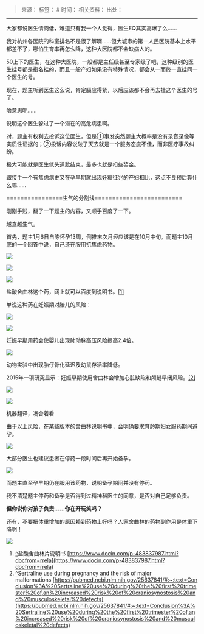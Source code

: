 > 来源：
> 标签： #
> 时间：
> 相关资料：
> 出处：
***

大家都说医生情商低，难道只有我一个人觉得，医生EQ其实高爆了么……

我对杭州各医院的科室排名不是很了解啊……但大城市的第一人民医院基本上水平都差不了，哪怕生育率再怎么降，这种大医院都不会缺病人的。

50上下的医生，在这种大医院，一般都是主任级甚至专家级了吧，这种级别的医生挂号都是指名挂的，而且一般产妇如果没有特殊情况，都会从一而终一直挂同一个医生的号。

现在，题主听到医生这么说，肯定膈应得紧，以后应该都不会再去挂这个医生的号了。

啥意思呢……

说明这个医生躲过了一个潜在的高危病患啊。

对，题主有权利去投诉这位医生，但是①事发突然题主大概率是没有录音录像等实质性证据的；②投诉内容说破了天去就是一个服务态度不佳，而非医疗事故纠纷。

极大可能就是医生低头道歉结束，最多也就是扣些奖金。

跟接手一个有焦虑病史又在孕早期就出现妊糖征兆的产妇相比，这点不良预后算什么嘛……

================生气的分割线=========================

刚刚手贱，翻了一下题主的内容，又顺手百度了一下。

越查越生气。

首先，题主1月6日自陈怀孕13周，倒推末次月经应该是在10月中旬。而题主10月底的一个回答中说，自己还在服用抗焦虑药物。

![](https://pica.zhimg.com/v2-6d987a7a4d081fc756d9e3da0605acb1_r.jpg?source=1940ef5c)

![](https://pic1.zhimg.com/v2-7bc22b0abd636df35e86422550694da8_r.jpg?source=1940ef5c)

![](https://picx.zhimg.com/v2-117a3ed2d05a7252a0f339182f3b15fb_r.jpg?source=1940ef5c)

盐酸舍曲林这个药，网上就可以百度到说明书。[\[1\]](#ref_1)

单说这种药在妊娠期对胎儿的风险：

![](https://pic1.zhimg.com/v2-3e332e4a9c6545a275e65ec4c4605ceb_r.jpg?source=1940ef5c)

![](https://picx.zhimg.com/v2-e92808c83107581165dc2e94be763cbf_r.jpg?source=1940ef5c)

妊娠早期用药会使婴儿出现肺动脉高压风险提高2.4倍。

![](https://pica.zhimg.com/v2-75b523c48e7845b5994966a1690d49fd_r.jpg?source=1940ef5c)

动物实验中出现胎仔骨化延迟及幼鼠存活率降低。

2015年一项研究显示：妊娠早期使用舍曲林会增加心脏缺陷和颅缝早闭风险。[\[2\]](#ref_2)

![](https://picx.zhimg.com/v2-a83a4cc5754d0f4294a56c3f7a0240dd_r.jpg?source=1940ef5c)

![](https://pica.zhimg.com/v2-3c08a9fc74167c98d7e670268d95569c_r.jpg?source=1940ef5c)

机器翻译，凑合着看

由于以上风险，在某些版本的舍曲林说明书中，会明确要求育龄期妇女服药期间避孕。

![](https://picx.zhimg.com/v2-ff8eab02a8b43f25b573f0ff6b42da8d_r.jpg?source=1940ef5c)

大部分医生也建议患者在停药一段时间后再开始备孕。

![](https://pic1.zhimg.com/v2-958f93ab910749f97f2e83b850c92479_r.jpg?source=1940ef5c)

而题主直至孕早期仍在服用该药物，说明备孕期间并没有停药。

我不清楚题主停药和备孕是否得到过精神科医生的同意，是否对自己足够负责。

**但你说你对孩子负责……你在开玩笑吗？**

还有，不要把体重增加的原因赖到药物上好吗？人家舍曲林的药物副作用是体重下降啊！

![](https://pic1.zhimg.com/v2-64094712f351b7096d9c57e52174e990_r.jpg?source=1940ef5c)

1.  [^](#ref_1_0)盐酸舍曲林片说明书 [https://www.docin.com/p-483837987.html?docfrom=rrela](https://www.docin.com/p-483837987.html?docfrom=rrela)
2.  [^](#ref_2_0)Sertraline use during pregnancy and the risk of major malformations [https://pubmed.ncbi.nlm.nih.gov/25637841/#:~:text=Conclusion%3A%20Sertraline%20use%20during%20the%20first%20trimester%20of,an%20increased%20risk%20of%20craniosynostosis%20and%20musculoskeletal%20defects](https://pubmed.ncbi.nlm.nih.gov/25637841/#:~:text=Conclusion%3A%20Sertraline%20use%20during%20the%20first%20trimester%20of,an%20increased%20risk%20of%20craniosynostosis%20and%20musculoskeletal%20defects)